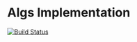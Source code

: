 # Algs Implementation
[![Build Status](https://travis-ci.com/dmvieira/algs.svg?branch=master)](https://travis-ci.com/dmvieira/algs)
